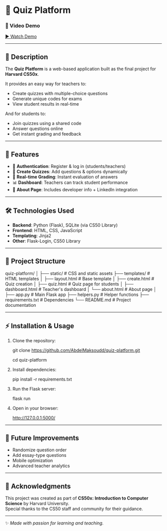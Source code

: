 # 📘 Quiz Platform

### 🎥 Video Demo  
[▶️ Watch Demo](https://youtu.be/YOUR_VIDEO_LINK)

---

## 📝 Description
The **Quiz Platform** is a web-based application built as the final project for **Harvard CS50x**.  

It provides an easy way for teachers to:
- Create quizzes with multiple-choice questions  
- Generate unique codes for exams  
- View student results in real-time  

And for students to:
- Join quizzes using a shared code  
- Answer questions online  
- Get instant grading and feedback  

---

## 🚀 Features
- 🔑 **Authentication**: Register & log in (students/teachers)  
- 📝 **Create Quizzes**: Add questions & options dynamically  
- 🎯 **Real-time Grading**: Instant evaluation of answers  
- 📊 **Dashboard**: Teachers can track student performance  
- 👤 **About Page**: Includes developer info + LinkedIn integration  

---

## 🛠️ Technologies Used
- **Backend**: Python (Flask), SQLite (via CS50 Library)  
- **Frontend**: HTML, CSS, JavaScript  
- **Templating**: Jinja2  
- **Other**: Flask-Login, CS50 Library  

---

## 📂 Project Structure
quiz-platform/
│
├── static/             # CSS and static assets
├── templates/          # HTML templates
│   ├── layout.html     # Base template
│   ├── create.html     # Quiz creation
│   ├── quiz.html       # Quiz page for students
│   ├── dashboard.html  # Teacher's dashboard
│   └── about.html      # About page
│
├── app.py              # Main Flask app
├── helpers.py          # Helper functions
├── requirements.txt    # Dependencies
└── README.md           # Project documentation

---

## ⚡ Installation & Usage
1. Clone the repository:
   
   git clone https://github.com/AbdelMaksoudd/quiz-platform.git
   
   cd quiz-platform

3. Install dependencies:
   
   pip install -r requirements.txt

5. Run the Flask server:
   
   flask run

7. Open in your browser:
   
   http://127.0.0.1:5000/

---

## 🔮 Future Improvements
- Randomize question order  
- Add essay-type questions  
- Mobile optimization  
- Advanced teacher analytics  

---

## 🙌 Acknowledgments
This project was created as part of **CS50x: Introduction to Computer Science** by Harvard University.  
Special thanks to the CS50 staff and community for their guidance.  

---

✨ *Made with passion for learning and teaching.*

